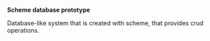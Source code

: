 **Scheme database prototype**

Database-like system that is created with scheme, that provides crud operations.